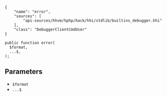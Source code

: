 ``` yamlmeta
{
    "name": "error",
    "sources": [
        "api-sources/hhvm/hphp/hack/hhi/stdlib/builtins_debugger.hhi"
    ],
    "class": "DebuggerClientCmdUser"
}
```




``` Hack
public function error(
  $format,
  ...$,
);
```




## Parameters




+ ` $format `
+ ` ...$ `
<!-- HHAPIDOC -->
